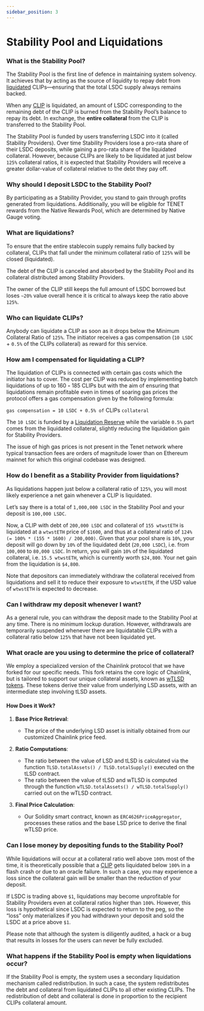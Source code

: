 ```yaml
---
sidebar_position: 3
---
```


# Stability Pool and Liquidations

### What is the Stability Pool?

The Stability Pool is the first line of defence in maintaining system solvency. It achieves that by acting as the source of liquidity to repay debt from [liquidated](/tenet-stablecoin-protocol/stability-pool-and-liquidations#what-are-liquidations) CLIPs—ensuring that the total LSDC supply always remains backed.

When any [CLIP](/tenet-stablecoin-protocol/borrowing#what-is-a-clip) is liquidated, an amount of LSDC corresponding to the remaining debt of the CLIP is burned from the Stability Pool’s balance to repay its debt. In exchange, the **entire collateral** from the CLIP is transferred to the Stability Pool.

The Stability Pool is funded by users transferring LSDC into it (called Stability Providers). Over time Stability Providers lose a pro-rata share of their LSDC deposits, while gaining a pro-rata share of the liquidated collateral. However, because CLIPs are likely to be liquidated at just below `125%` collateral ratios, it is expected that Stability Providers will receive a greater dollar-value of collateral relative to the debt they pay off.

### Why should I deposit LSDC to the Stability Pool?

By participating as a Stability Provider, you stand to gain through profits generated from liquidations. Additionally, you will be eligible for TENET rewards from the Native Rewards Pool, which are determined by Native Gauge voting.

### What are liquidations?

To ensure that the entire stablecoin supply remains fully backed by collateral, CLIPs that fall under the minimum collateral ratio of `125%` will be closed (liquidated).

The debt of the CLIP is canceled and absorbed by the Stability Pool and its collateral distributed among Stability Providers.

The owner of the CLIP still keeps the full amount of LSDC borrowed but loses `~20%` value overall hence it is critical to always keep the ratio above `125%`.

### Who can liquidate CLIPs?

Anybody can liquidate a CLIP as soon as it drops below the Minimum Collateral Ratio of `125%`. The initiator receives a gas compensation (`10 LSDC` + `0.5%` of the CLIPs collateral) as reward for this service.

### How am I compensated for liquidating a CLIP?

The liquidation of CLIPs is connected with certain gas costs which the initiator has to cover. The cost per CLIP was reduced by implementing batch liquidations of up to 160 **-** 185 CLIPs but with the aim of ensuring that liquidations remain profitable even in times of soaring gas prices the protocol offers a gas compensation given by the following formula:

`gas compensation = 10 LSDC + 0.5% of` CLIPs `collateral`

The `10 LSDC` is funded by a [Liquidation Reserve](/tenet-stablecoin-protocol/borrowing#what-is-the-liquidation-reserve) while the variable `0.5%` part comes from the liquidated collateral, slightly reducing the liquidation gain for Stability Providers.

The issue of high gas prices is not present in the Tenet network where typical transaction fees are orders of magnitude lower than on Ethereum mainnet for which this original codebase was designed.

### How do I benefit as a Stability Provider from liquidations?

As liquidations happen just below a collateral ratio of `125%`, you will most likely experience a net gain whenever a CLIP is liquidated.

Let’s say there is a total of `1,000,000 LSDC` in the Stability Pool and your deposit is `100,000 LSDC`.

Now, a CLIP with debt of `200,000 LSDC` and collateral of `155 wtwstETH` is liquidated at a `wtwstETH` price of `$1600`, and thus at a collateral ratio of `124% (= 100% * (155 * 1600) / 200,000)`. Given that your pool share is `10%`, your deposit will go down by `10%` of the liquidated debt (`20,000 LSDC`), i.e. from `100,000` to `80,000 LSDC`. In return, you will gain `10%` of the liquidated collateral, i.e. `15.5 wtwstETH`, which is currently worth `$24,800`. Your net gain from the liquidation is `$4,800`.

Note that depositors can immediately withdraw the collateral received from liquidations and sell it to reduce their exposure to `wtwstETH`, if the USD value of `wtwstETH` is expected to decrease.

### Can I withdraw my deposit whenever I want?

As a general rule, you can withdraw the deposit made to the Stability Pool at any time. There is no minimum lockup duration. However, withdrawals are temporarily suspended whenever there are liquidatable CLIPs with a collateral ratio below `125%` that have not been liquidated yet.

### What oracle are you using to determine the price of collateral?

We employ a specialized version of the Chainlink protocol that we have forked for our specific needs. This fork retains the core logic of Chainlink, but is tailored to support our unique collateral assets, known as [wTLSD tokens](/tLSD/aggregator). These tokens derive their value from underlying LSD assets, with an intermediate step involving tLSD assets.

#### How Does it Work?

1. **Base Price Retrieval**:
    - The price of the underlying LSD asset is initially obtained from our customized Chainlink price feed.

2. **Ratio Computations**:
    - The ratio between the value of LSD and tLSD is calculated via the function `TLSD.totalAssets() / TLSD.totalSupply()` executed on the tLSD contract.
    - The ratio between the value of tLSD and wTLSD is computed through the function `wTLSD.totalAssets() / wTLSD.totalSupply()` carried out on the wTLSD contract.

3. **Final Price Calculation**:
    - Our Solidity smart contract, known as `ERC4626PriceAggregator`, processes these ratios and the base LSD price to derive the final wTLSD price.

### Can I lose money by depositing funds to the Stability Pool?

While liquidations will occur at a collateral ratio well above `100%` most of the time, it is theoretically possible that a [CLIP](/tenet-stablecoin-protocol/borrowing#what-is-a-clip) gets liquidated below `100%` in a flash crash or due to an oracle failure. In such a case, you may experience a loss since the collateral gain will be smaller than the reduction of your deposit.

If LSDC is trading above `$1`, liquidations may become unprofitable for Stability Providers even at collateral ratios higher than `100%`. However, this loss is hypothetical since LSDC is expected to return to the peg, so the “loss” only materializes if you had withdrawn your deposit and sold the LSDC at a price above `$1`.

Please note that although the system is diligently audited, a hack or a bug that results in losses for the users can never be fully excluded.

### What happens if the Stability Pool is empty when liquidations occur?

If the Stability Pool is empty, the system uses a secondary liquidation mechanism called redistribution. In such a case, the system redistributes the debt and collateral from liquidated CLIPs to all other existing CLIPs. The redistribution of debt and collateral is done in proportion to the recipient CLIPs collateral amount.
